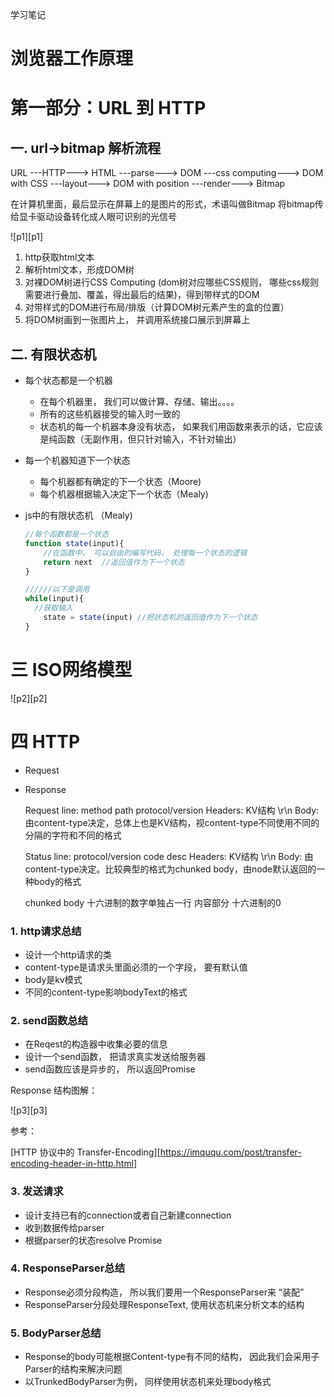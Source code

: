 学习笔记
# 浏览器工作原理

# 第一部分：URL 到 HTTP

## 一. url->bitmap 解析流程
URL ---HTTP---> HTML ---parse---> DOM ---css computing---> DOM with CSS ---layout---> DOM with position ---render---> Bitmap

在计算机里面，最后显示在屏幕上的是图片的形式，术语叫做Bitmap
将bitmap传给显卡驱动设备转化成人眼可识别的光信号


![p1][p1]

1. http获取html文本
2. 解析html文本，形成DOM树
3. 对裸DOM树进行CSS Computing (dom树对应哪些CSS规则， 哪些css规则需要进行叠加、覆盖，得出最后的结果)，得到带样式的DOM
4. 对带样式的DOM进行布局/排版（计算DOM树元素产生的盒的位置）
5. 将DOM树画到一张图片上， 并调用系统接口展示到屏幕上

## 二. 有限状态机

* 每个状态都是一个机器

  * 在每个机器里， 我们可以做计算、存储、输出。。。。
  * 所有的这些机器接受的输入时一致的
  * 状态机的每一个机器本身没有状态， 如果我们用函数来表示的话，它应该是纯函数（无副作用，但只针对输入，不针对输出）

* 每一个机器知道下一个状态

  * 每个机器都有确定的下一个状态（Moore)
  * 每个机器根据输入决定下一个状态（Mealy)

* js中的有限状态机 （Mealy)

  ```js
  //每个函数都是一个状态
  function state(input){
      //在函数中， 可以自由的编写代码， 处理每一个状态的逻辑
      return next  //返回值作为下一个状态
  }
  
  //////以下是调用
  while(input){
   	//获取输入
      state = state(input) //把状态机的返回值作为下一个状态
  }
  ```


#  三 ISO网络模型

![p2][p2]

# 四 HTTP

* Request
* Response

    Request line: method path protocol/version
    Headers: KV结构
    \r\n
    Body: 由content-type决定，总体上也是KV结构，视content-type不同使用不同的分隔的字符和不同的格式

    Status line: protocol/version code desc
    Headers: KV结构
    \r\n
    Body: 由content-type决定。比较典型的格式为chunked body，由node默认返回的一种body的格式

    chunked body
    十六进制的数字单独占一行
    内容部分
    十六进制的0

### 1. http请求总结

* 设计一个http请求的类
* content-type是请求头里面必须的一个字段， 要有默认值
* body是kv模式
* 不同的content-type影响bodyText的格式

### 2. send函数总结

* 在Reqest的构造器中收集必要的信息
* 设计一个send函数， 把请求真实发送给服务器
* send函数应该是异步的， 所以返回Promise

Response 结构图解：

![p3][p3]

参考：

[HTTP 协议中的 Transfer-Encoding][https://imququ.com/post/transfer-encoding-header-in-http.html]

### 3. 发送请求

* 设计支持已有的connection或者自己新建connection
* 收到数据传给parser
* 根据parser的状态resolve Promise

### 4. ResponseParser总结

* Response必须分段构造， 所以我们要用一个ResponseParser来 “装配”
* ResponseParser分段处理ResponseText, 使用状态机来分析文本的结构

### 5. BodyParser总结

* Response的body可能根据Content-type有不同的结构， 因此我们会采用子Parser的结构来解决问题
* 以TrunkedBodyParser为例， 同样使用状态机来处理body格式

